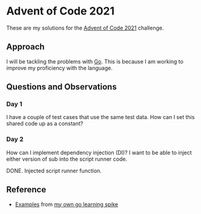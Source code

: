 # Advent of Code 2021

These are my solutions for the [Advent of Code 2021](https://adventofcode.com/) challenge.

## Approach

I will be tackling the problems with [Go](https://go.dev/).  This is because I am working to improve my proficiency with the language.

## Questions and Observations

### Day 1

I have a couple of test cases that use the same test data.  How can I set this shared code up as a constant?

### Day 2

How can I implement dependency injection (DI)?  I want to be able to inject either version of sub into the script runner code.  

DONE.  Injected script runner function.

## Reference

- [Examples](https://github.com/k0emt/go-ws/tree/main/examples) from [my own go learning spike](https://github.com/k0emt/go-ws)
